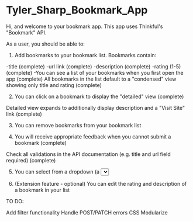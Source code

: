 # Tyler_Sharp_Bookmark_App

Hi, and welcome to your bookmark app. This app uses Thinkful's "Bookmark" API.

As a user, you should be able to:

1. Add bookmarks to your bookmark list. Bookmarks contain:

-title (complete)
-url link (complete)
-description (complete)
-rating (1-5) (complete)
-You can see a list of your bookmarks when you first open the app (complete)
All bookmarks in the list default to a "condensed" view showing only title and rating (complete)

2. You can click on a bookmark to display the "detailed" view (complete)

Detailed view expands to additionally display description and a "Visit Site" link (complete)

3. You can remove bookmarks from your bookmark list 

4. You will receive appropriate feedback when you cannot submit a bookmark (complete)

Check all validations in the API documentation (e.g. title and url field required) (complete)

5. You can select from a dropdown (a <select> element) a "minimum rating" to filter the list by all bookmarks rated at or above the chosen selection

6. (Extension feature - optional) You can edit the rating and description of a bookmark in your list

TO DO:

Add filter functionality
Handle POST/PATCH errors
CSS
Modularize
